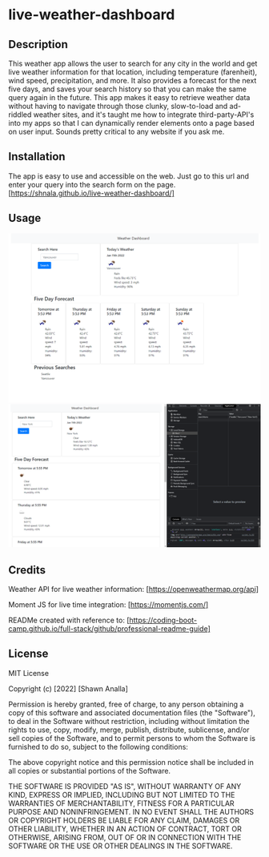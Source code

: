 # live-weather-dashboard

## Description
This weather app allows the user to search for any city in the world and get live weather information for that location, including temperature (farenheit), wind speed, precipitation, and more. It also provides a forecast for the next five days, and saves your search history so that you can make the same query again in the future. This app makes it easy to retrieve weather data without having to navigate through those clunky, slow-to-load and ad-riddled weather sites, and it's taught me how to integrate third-party-API's into my apps so that I can dynamically render elements onto a page based on user input. Sounds pretty critical to any website if you ask me.

## Installation
The app is easy to use and accessible on the web. Just go to this url and enter your query into the search form on the page.
[https://shnala.github.io/live-weather-dashboard/]

## Usage
![Image displaying weather data for Vancouver](./assets/example1.png)
![Image displaying how search queries are saved to history via localstorage](./assets/example2.png)

## Credits
Weather API for live weather information:
[https://openweathermap.org/api]

Moment JS for live time integration:
[https://momentjs.com/]

READMe created with reference to:
[https://coding-boot-camp.github.io/full-stack/github/professional-readme-guide]

## License
MIT License

Copyright (c) [2022] [Shawn Analla]

Permission is hereby granted, free of charge, to any person obtaining a copy
of this software and associated documentation files (the "Software"), to deal
in the Software without restriction, including without limitation the rights
to use, copy, modify, merge, publish, distribute, sublicense, and/or sell
copies of the Software, and to permit persons to whom the Software is
furnished to do so, subject to the following conditions:

The above copyright notice and this permission notice shall be included in all
copies or substantial portions of the Software.

THE SOFTWARE IS PROVIDED "AS IS", WITHOUT WARRANTY OF ANY KIND, EXPRESS OR
IMPLIED, INCLUDING BUT NOT LIMITED TO THE WARRANTIES OF MERCHANTABILITY,
FITNESS FOR A PARTICULAR PURPOSE AND NONINFRINGEMENT. IN NO EVENT SHALL THE
AUTHORS OR COPYRIGHT HOLDERS BE LIABLE FOR ANY CLAIM, DAMAGES OR OTHER
LIABILITY, WHETHER IN AN ACTION OF CONTRACT, TORT OR OTHERWISE, ARISING FROM,
OUT OF OR IN CONNECTION WITH THE SOFTWARE OR THE USE OR OTHER DEALINGS IN THE
SOFTWARE.
